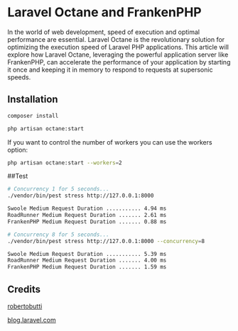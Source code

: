 # Laravel Octane and FrankenPHP

In the world of web development, speed of execution and optimal performance are essential. Laravel Octane is the revolutionary solution for optimizing the execution speed of Laravel PHP applications. This article will explore how Laravel Octane, leveraging the powerful application server like FrankenPHP, can accelerate the performance of your application by starting it once and keeping it in memory to respond to requests at supersonic speeds.

## Installation

```bash
composer install
```


```bash
php artisan octane:start
```
If you want to control the number of workers you can use the workers option:
```bash
php artisan octane:start --workers=2
```
##Test
```bash
# Concurrency 1 for 5 seconds...
./vendor/bin/pest stress http://127.0.0.1:8000

Swoole Medium Request Duration ........... 4.94 ms
RoadRunner Medium Request Duration ....... 2.61 ms
FrankenPHP Medium Request Duration ....... 0.88 ms

# Concurrency 8 for 5 seconds...
./vendor/bin/pest stress http://127.0.0.1:8000 --concurrency=8

Swoole Medium Request Duration ........... 5.39 ms
RoadRunner Medium Request Duration ....... 4.00 ms
FrankenPHP Medium Request Duration ....... 1.59 ms
```
## Credits

[robertobutti](https://dev.to/robertobutti/laravel-octane-and-frankenphp-240o)

[blog.laravel.com](https://blog.laravel.com/octane-frankenphp)
